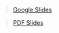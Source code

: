 > [Google Slides](https://docs.google.com/presentation/d/16hi8SlpyO7qS0QRKUrpm_sbwK-YfG0QTyGfEjVh9fJs/edit#slide=id.g64077ea43c_0_277)

> [PDF Slides](https://cdn.cs50.net/2020/fall/lectures/6/lecture6.pdf)
